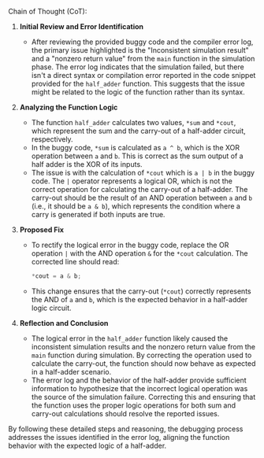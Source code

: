 Chain of Thought (CoT):

1. **Initial Review and Error Identification**
   - After reviewing the provided buggy code and the compiler error log, the primary issue highlighted is the "Inconsistent simulation result" and a "nonzero return value" from the `main` function in the simulation phase. The error log indicates that the simulation failed, but there isn't a direct syntax or compilation error reported in the code snippet provided for the `half_adder` function. This suggests that the issue might be related to the logic of the function rather than its syntax.

2. **Analyzing the Function Logic**
   - The function `half_adder` calculates two values, `*sum` and `*cout`, which represent the sum and the carry-out of a half-adder circuit, respectively.
   - In the buggy code, `*sum` is calculated as `a ^ b`, which is the XOR operation between `a` and `b`. This is correct as the sum output of a half adder is the XOR of its inputs.
   - The issue is with the calculation of `*cout` which is `a | b` in the buggy code. The `|` operator represents a logical OR, which is not the correct operation for calculating the carry-out of a half-adder. The carry-out should be the result of an AND operation between `a` and `b` (i.e., it should be `a & b`), which represents the condition where a carry is generated if both inputs are true.

3. **Proposed Fix**
   - To rectify the logical error in the buggy code, replace the OR operation `|` with the AND operation `&` for the `*cout` calculation. The corrected line should read:
     ```cpp
     *cout = a & b;
     ```
   - This change ensures that the carry-out (`*cout`) correctly represents the AND of `a` and `b`, which is the expected behavior in a half-adder logic circuit.

4. **Reflection and Conclusion**
   - The logical error in the `half_adder` function likely caused the inconsistent simulation results and the nonzero return value from the `main` function during simulation. By correcting the operation used to calculate the carry-out, the function should now behave as expected in a half-adder scenario.
   - The error log and the behavior of the half-adder provide sufficient information to hypothesize that the incorrect logical operation was the source of the simulation failure. Correcting this and ensuring that the function uses the proper logic operations for both sum and carry-out calculations should resolve the reported issues.

By following these detailed steps and reasoning, the debugging process addresses the issues identified in the error log, aligning the function behavior with the expected logic of a half-adder.